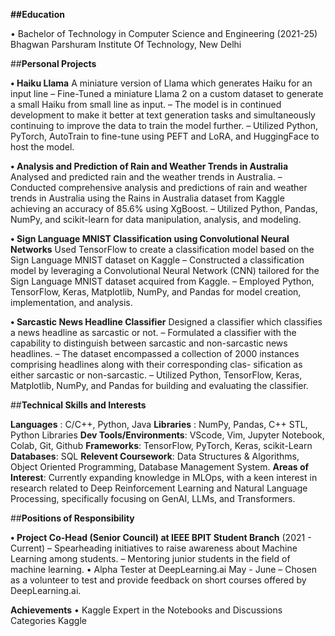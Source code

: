 **##Education**

• Bachelor of Technology in Computer Science and Engineering (2021-25)
Bhagwan Parshuram Institute Of Technology, New Delhi

##**Personal Projects**

**• Haiku Llama**
A miniature version of Llama which generates Haiku for an input line
– Fine-Tuned a miniature Llama 2 on a custom dataset to generate a small Haiku from small line as input.
– The model is in continued development to make it better at text generation tasks and simultaneously continuing
to improve the data to train the model further.
– Utilized Python, PyTorch, AutoTrain to fine-tune using PEFT and LoRA, and HuggingFace to host the model.

**• Analysis and Prediction of Rain and Weather Trends in Australia**
Analysed and predicted rain and the weather trends in Australia.
– Conducted comprehensive analysis and predictions of rain and weather trends in Australia using the Rains in
Australia dataset from Kaggle achieving an accuracy of 85.6% using XgBoost.
– Utilized Python, Pandas, NumPy, and scikit-learn for data manipulation, analysis, and modeling.

**• Sign Language MNIST Classification using Convolutional Neural Networks**
Used TensorFlow to create a classification model based on the Sign Language MNIST dataset on Kaggle
– Constructed a classification model by leveraging a Convolutional Neural Network (CNN) tailored for the Sign
Language MNIST dataset acquired from Kaggle.
– Employed Python, TensorFlow, Keras, Matplotlib, NumPy, and Pandas for model creation, implementation, and
analysis.

**• Sarcastic News Headline Classifier**
Designed a classifier which classifies a news headline as sarcastic or not.
– Formulated a classifier with the capability to distinguish between sarcastic and non-sarcastic news headlines.
– The dataset encompassed a collection of 2000 instances comprising headlines along with their corresponding clas-
sification as either sarcastic or non-sarcastic.
– Utilized Python, TensorFlow, Keras, Matplotlib, NumPy, and Pandas for building and evaluating the classifier.


##**Technical Skills and Interests**

**Languages** : C/C++, Python, Java
**Libraries** : NumPy, Pandas, C++ STL, Python Libraries
**Dev Tools/Environments**: VScode, Vim, Jupyter Notebook, Colab, Git, Github
**Frameworks**: TensorFlow, PyTorch, Keras, scikit-Learn
**Databases**: SQL
**Relevent Coursework**: Data Structures & Algorithms, Object Oriented Programming, Database Management System.
**Areas of Interest**: Currently expanding knowledge in MLOps, with a keen interest in research related to Deep
Reinforcement Learning and Natural Language Processing, specifically focusing on GenAI, LLMs, and Transformers.

##**Positions of Responsibility**

**• Project Co-Head (Senior Council) at IEEE BPIT Student Branch**  (2021 - Current)
– Spearheading initiatives to raise awareness about Machine Learning among students.
– Mentoring junior students in the field of machine learning.
• Alpha Tester at DeepLearning.ai May - June
– Chosen as a volunteer to test and provide feedback on short courses offered by DeepLearning.ai.

**Achievements**
• Kaggle Expert in the Notebooks and Discussions Categories Kaggle
